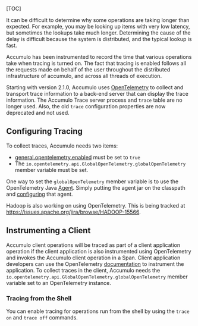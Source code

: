 [TOC]

It can be difficult to determine why some operations are taking longer than expected. For example, you may be looking up items with very low latency, but sometimes the lookups take much longer. Determining the cause of the delay is difficult because the system is distributed, and the typical lookup is fast.

Accumulo has been instrumented to record the time that various operations take when tracing is turned on. The fact that tracing is enabled follows all the requests made on behalf of the user throughout the distributed infrastructure of accumulo, and across all threads of execution.

Starting with version 2.1.0, Accumulo uses [OpenTelemetry](https://opentelemetry.io/) to collect and transport trace information to a back-end server that can display the trace information. The Accumulo Trace server process and `trace` table are no longer used. Also, the old `trace` configuration properties are now deprecated and not used.

Configuring Tracing
-------------------------------------------------------------------------------------------------------

To collect traces, Accumulo needs two items:

*   [general.opentelemetry.enabled]($Server-Properties-2.x#general_opentelemetry_enabled) must be set to `true`
*   The `io.opentelemetry.api.GlobalOpenTelemetry.globalOpenTelemetry` member variable must be set.

One way to set the `globalOpenTelemetry` member variable is to use the OpenTelemetry Java [Agent](https://github.com/open-telemetry/opentelemetry-java-instrumentation). Simply putting the agent jar on the classpath and [configuring](https://github.com/open-telemetry/opentelemetry-java-instrumentation/blob/main/docs/agent-config.md) that agent.

Hadoop is also working on using OpenTelemetry. This is being tracked at https://issues.apache.org/jira/browse/HADOOP-15566.

Instrumenting a Client
-------------------------------------------------------------------------------------------------------------

Accumulo client operations will be traced as part of a client application operation if the client application is also instrumented using OpenTelemetry and invokes the Accumulo client operation in a Span. Client application developers can use the OpenTelemetry [documentation](https://opentelemetry.io/docs/instrumentation/java/manual_instrumentation/#tracing) to instrument the application. To collect traces in the client, Accumulo needs the `io.opentelemetry.api.GlobalOpenTelemetry.globalOpenTelemetry` member variable set to an OpenTelemetry instance.

### Tracing from the Shell

You can enable tracing for operations run from the shell by using the `trace on` and `trace off` commands.

